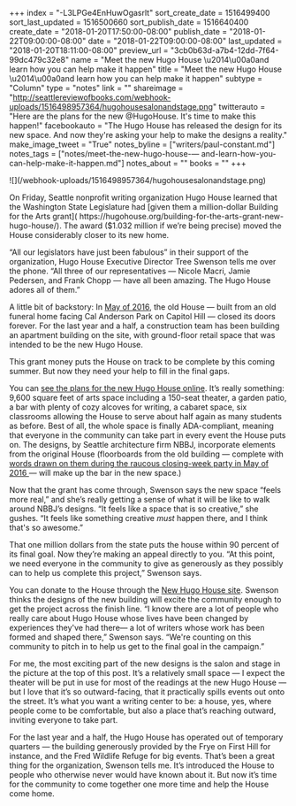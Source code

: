 +++
index = "-L3LPGe4EnHuwOgasrlt"
sort_create_date = 1516499400
sort_last_updated = 1516500660
sort_publish_date = 1516640400
create_date = "2018-01-20T17:50:00-08:00"
publish_date = "2018-01-22T09:00:00-08:00"
date = "2018-01-22T09:00:00-08:00"
last_updated = "2018-01-20T18:11:00-08:00"
preview_url = "3cb0b63d-a7b4-12dd-7f64-99dc479c32e8"
name = "Meet the new Hugo House \u2014\u00a0and learn how you can help make it happen"
title = "Meet the new Hugo House \u2014\u00a0and learn how you can help make it happen"
subtype = "Column"
type = "notes"
link = ""
shareimage = "http://seattlereviewofbooks.com/webhook-uploads/1516498957364/hugohousesalonandstage.png"
twitterauto = "Here are the plans for the new @HugoHouse. It's time to make this happen!"
facebookauto = "The Hugo House has released the design for its new space. And now they're asking your help to make the designs a reality."
make_image_tweet = "True"
notes_byline = ["writers/paul-constant.md"]
notes_tags = ["notes/meet-the-new-hugo-house-— and-learn-how-you-can-help-make-it-happen.md"]
notes_about = ""
books = ""
+++
<p class="image">![](/webhook-uploads/1516498957364/hugohousesalonandstage.png)</p>
On Friday, Seattle nonprofit writing organization Hugo House learned that the Washington State Legislature had [given them a million-dollar Building for the Arts grant]( https://hugohouse.org/building-for-the-arts-grant-new-hugo-house/).  The award ($1.032 million if we’re being precise) moved the House considerably closer to its new home. 

“All our legislators have just been fabulous” in their support of the organization, Hugo House Executive Director Tree Swenson tells me over the phone. “All three of our representatives — Nicole Macri, Jamie Pedersen, and Frank Chopp — have all been amazing. The Hugo House adores all of them.” 

A little bit of backstory: In [May of 2016]( http://www.seattlereviewofbooks.com/notes/2016/05/09/writing-center-gets-written-on/), the old House — built from an old funeral home facing Cal Anderson Park on Capitol Hill — closed its doors forever.  For the last year and a half, a construction team has been building an apartment building on the site, with ground-floor retail space that was intended to be the new Hugo House. 

This grant money puts the House on track to be complete by this coming summer. But now they need your help to fill in the final gaps. 

You can [see the plans for the new Hugo House online](http://newhugohouse.org). It’s really something: 9,600 square feet of arts space including a 150-seat theater, a garden patio, a bar with plenty of cozy alcoves for writing, a cabaret space, six classrooms allowing the House to serve about half again as many students as before. Best of all, the whole space is finally ADA-compliant, meaning that everyone in the community can take part in every event the House puts on. The designs, by Seattle architecture firm NBBJ, incorporate elements from the original House (floorboards from the old building — complete with [words drawn on them during the raucous closing-week party in May of 2016 ]( ttp://www.seattlereviewofbooks.com/notes/2016/05/09/writing-center-gets-written-on/)— will make up the bar in the new space.)

Now that the grant has come through, Swenson says the new space “feels more real,” and she’s really getting a sense of what it will be like to walk around NBBJ’s designs. “It feels like a space that is so creative,” she gushes. “It feels like something creative *must* happen there, and I think that's so awesome.”

That one million dollars from the state puts the house within 90 percent of its final goal. Now they’re making an appeal directly to you. “At this point, we need everyone in the community to give as generously as they possibly can to help us complete this project,” Swenson says.

You can donate to the House through the [New Hugo House site](http://newhugohouse.org/). Swenson thinks the designs of the new building will excite the community enough to get the project across the finish line. “I know there are a lot of people who really care about Hugo House whose lives have been changed by experiences they've had there— a lot of writers whose work has been formed and shaped there,” Swenson says. “We're counting on this community to pitch in to help us get to the final goal in the campaign.”

For me, the most exciting part of the new designs is the salon and stage in the picture at the top of this post. It’s a relatively small space — I expect the theater will be put in use for most of the readings at the new Hugo House — but I love that it’s so outward-facing, that it practically spills events out onto the street. It’s what you want a writing center to be: a house, yes, where people come to be comfortable, but also a place that’s reaching outward, inviting everyone to take part.

For the last year and a half, the Hugo House has operated out of temporary quarters — the building generously provided by the Frye on First Hill for instance, and the Fred Wildlife Refuge for big events. That’s been a great thing for the organization, Swenson tells me. It’s introduced the House to people who otherwise never would have known about it. But now it’s time for the community to come together one more time and help the House come home.





